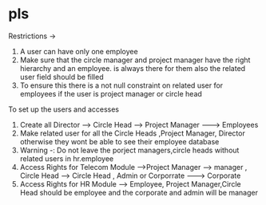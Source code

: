 # pls

Restrictions ->
1. A user can have only one employee
2. Make sure that the circle manager and project manager have the right hierarchy and an employee. is always there for them also the related user field should be filled
3. To ensure this there is a not null constraint on related user for employees if the user is project manager or circle head 

To set up the users and accesses

1. Create all Director --> Circle Head --> Project Manager ---> Employees
2. Make related user for all the Circle Heads ,Project Manager, Director otherwise they wont be able to see their employee database
3. Warning -: Do not leave the porject managers,circle heads without related users in hr.employee
4. Access Rights for Telecom Module -->Project Manager --> manager , Circle Head --> Circle Head , Admin or Corporrate ---> Corporate
5. Access Rights for HR Module --> Employee, Project Manager,Circle Head should be employee and the corporate and admin will be manager